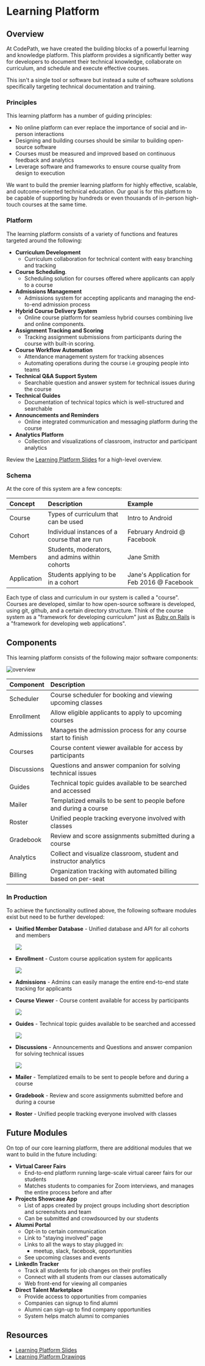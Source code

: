# Learning Platform

## Overview

At CodePath, we have created the building blocks of a powerful learning and knowledge platform. This platform provides a significantly better way for developers to document their technical knowledge, collaborate on curriculum, and schedule and execute effective courses.

This isn't a single tool or software but instead a suite of software solutions specifically targeting technical documentation and training.

### Principles

This learning platform has a number of guiding principles:

* No online platform can ever replace the importance of social and in-person interactions
* Designing and building courses should be similar to building open-source software
* Courses must be measured and improved based on continuous feedback and analytics
* Leverage software and frameworks to ensure course quality from design to execution

We want to build the premier learning platform for highly effective, scalable, and outcome-oriented technical education. Our goal is for this platform to be capable of supporting by hundreds or even thousands of in-person high-touch courses at the same time.

### Platform

The learning platform consists of a variety of functions and features targeted around the following:

* **Curriculum Development**
  * Curriculum collaboration for technical content with easy branching and tracking
* **Course Scheduling**. 
  * Scheduling solution for courses offered where applicants can apply to a course
* **Admissions Management** 
  * Admissions system for accepting applicants and managing the end-to-end admission process
* **Hybrid Course Delivery System**
  * Online course platform for seamless hybrid courses combining live and online components.
* **Assignment Tracking and Scoring** 
  * Tracking assignment submissions from participants during the course with built-in scoring. 
* **Course Workflow Automation** 
  * Attendance management system for tracking absences
  * Automating operations during the course i.e grouping people into teams
* **Technical Q&A Support System**
  * Searchable question and answer system for technical issues during the course
* **Technical Guides**
  * Documentation of technical topics which is well-structured and searchable
* **Announcements and Reminders**
  * Online integrated communication and messaging platform during the course 
* **Analytics Platform** 
  * Collection and visualizations of classroom, instructor and participant analytics

Review the [Learning Platform Slides](https://docs.google.com/presentation/d/1i5NB29bR9rRNh7tKIVQJMX9kzMps1TmsghueZOryMgo/edit) for a high-level overview.

### Schema

At the core of this system are a few concepts:

| Concept | Description | Example |
| :--- | :--- | :--- |
| Course | Types of curriculum that can be used | Intro to Android |
| Cohort | Individual instances of a course that are run | February Android @ Facebook |
| Members | Students, moderators, and admins within cohorts | Jane Smith |
| Application | Students applying to be in a cohort | Jane's Application for Feb 2016 @ Facebook |

Each type of class and curriculum in our system is called a "course". Courses are developed, similar to how open-source software is developed, using git, github, and a certain directory structure. Think of the course system as a "framework for developing curriculum" just as [Ruby on Rails](http://rubyonrails.org/) is a "framework for developing web applications".

## Components

This learning platform consists of the following major software components:

![overview](http://i.imgur.com/I7bo6ko.png)

| Component | Description |
| :--- | :--- |
| Scheduler | Course scheduler for booking and viewing upcoming classes |
| Enrollment | Allow eligible applicants to apply to upcoming courses |
| Admissions | Manages the admission process for any course start to finish |
| Courses | Course content viewer available for access by participants |
| Discussions | Questions and answer companion for solving technical issues |
| Guides | Technical topic guides available to be searched and accessed |
| Mailer | Templatized emails to be sent to people before and during a course |
| Roster | Unified people tracking everyone involved with classes |
| Gradebook | Review and score assignments submitted during a course |
| Analytics | Collect and visualize classroom, student and instructor analytics |
| Billing | Organization tracking with automated billing based on per-seat |

### In Production

To achieve the functionality outlined above, the following software modules exist but need to be further developed:

* **Unified Member Database** - Unified database and API for all cohorts and members

  ![](http://i.imgur.com/B8fcOiQ.png)

* **Enrollment** - Custom course application system for applicants

  ![](http://i.imgur.com/FjXM3I4.png)

* **Admissions** - Admins can easily manage the entire end-to-end state tracking for applicants
* **Course Viewer** - Course content available for access by participants

  ![](http://i.imgur.com/tcfAyjM.png)

* **Guides** - Technical topic guides available to be searched and accessed

  ![](http://i.imgur.com/v0ijsL9.png)

* **Discussions** - Announcements and Questions and answer companion for solving technical issues

  ![](http://i.imgur.com/ygO4K8k.png)

* **Mailer** - Templatized emails to be sent to people before and during a course
* **Gradebook** - Review and score assignments submitted before and during a course
* **Roster** - Unified people tracking everyone involved with classes

## Future Modules

On top of our core learning platform, there are additional modules that we want to build in the future including:

* **Virtual Career Fairs**
  * End-to-end platform running large-scale virtual career fairs for our students
  * Matches students to companies for Zoom interviews, and manages the entire process before and after
* **Projects Showcase App**
  * List of apps created by project groups including short description and screenshots and team
  * Can be submitted and crowdsourced by our students 
* **Alumni Portal**
  * Opt-in to certain communication
  * Link to "staying involved" page
  * Links to all the ways to stay plugged in:
    * meetup, slack, facebook, opportunities
  * See upcoming classes and events
* **LinkedIn Tracker**
  * Track all students for job changes on their profiles
  * Connect with all students from our classes automatically
  * Web front-end for viewing all companies
* **Direct Talent Marketplace**
  * Provide access to opportunities from companies
  * Companies can signup to find alumni
  * Alumni can sign-up to find company opportunities
  * System helps match alumni to companies

## Resources

* [Learning Platform Slides](https://docs.google.com/presentation/d/1i5NB29bR9rRNh7tKIVQJMX9kzMps1TmsghueZOryMgo/edit)
* [Learning Platform Drawings](https://docs.google.com/presentation/d/1JXwY3e9sBs1438MzYHgRx5tjgCeZwl2SjF3arTggqOQ/edit#slide=id.g77656ad78_0_5)

